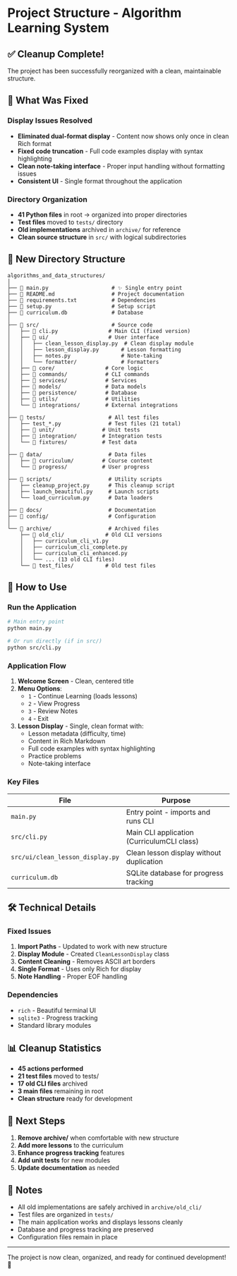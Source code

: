 # Project Structure - Algorithm Learning System

## ✅ Cleanup Complete!

The project has been successfully reorganized with a clean, maintainable structure.

## 🎯 What Was Fixed

### Display Issues Resolved
- **Eliminated dual-format display** - Content now shows only once in clean Rich format
- **Fixed code truncation** - Full code examples display with syntax highlighting
- **Clean note-taking interface** - Proper input handling without formatting issues
- **Consistent UI** - Single format throughout the application

### Directory Organization
- **41 Python files** in root → organized into proper directories
- **Test files** moved to `tests/` directory
- **Old implementations** archived in `archive/` for reference
- **Clean source structure** in `src/` with logical subdirectories

## 📁 New Directory Structure

```
algorithms_and_data_structures/
│
├── 📄 main.py                    # ✨ Single entry point
├── 📄 README.md                  # Project documentation  
├── 📄 requirements.txt           # Dependencies
├── 📄 setup.py                   # Setup script
├── 📄 curriculum.db              # Database
│
├── 📁 src/                       # Source code
│   ├── 📄 cli.py                # Main CLI (fixed version)
│   ├── 📁 ui/                   # User interface
│   │   ├── clean_lesson_display.py  # Clean display module
│   │   ├── lesson_display.py       # Lesson formatting
│   │   ├── notes.py                # Note-taking
│   │   └── formatter/              # Formatters
│   ├── 📁 core/                # Core logic
│   ├── 📁 commands/            # CLI commands
│   ├── 📁 services/            # Services
│   ├── 📁 models/              # Data models
│   ├── 📁 persistence/         # Database
│   ├── 📁 utils/               # Utilities
│   └── 📁 integrations/        # External integrations
│
├── 📁 tests/                    # All test files
│   ├── test_*.py               # Test files (21 total)
│   ├── 📁 unit/               # Unit tests
│   ├── 📁 integration/        # Integration tests
│   └── 📁 fixtures/           # Test data
│
├── 📁 data/                     # Data files
│   ├── 📁 curriculum/         # Course content
│   └── 📁 progress/           # User progress
│
├── 📁 scripts/                  # Utility scripts
│   ├── cleanup_project.py      # This cleanup script
│   ├── launch_beautiful.py     # Launch scripts
│   └── load_curriculum.py      # Data loaders
│
├── 📁 docs/                     # Documentation
├── 📁 config/                   # Configuration
│
└── 📁 archive/                  # Archived files
    ├── 📁 old_cli/             # Old CLI versions
    │   ├── curriculum_cli_v1.py
    │   ├── curriculum_cli_complete.py
    │   ├── curriculum_cli_enhanced.py
    │   └── ... (13 old CLI files)
    └── 📁 test_files/          # Old test files

```

## 🚀 How to Use

### Run the Application
```bash
# Main entry point
python main.py

# Or run directly (if in src/)
python src/cli.py
```

### Application Flow
1. **Welcome Screen** - Clean, centered title
2. **Menu Options**:
   - `1` - Continue Learning (loads lessons)
   - `2` - View Progress
   - `3` - Review Notes
   - `4` - Exit
3. **Lesson Display** - Single, clean format with:
   - Lesson metadata (difficulty, time)
   - Content in Rich Markdown
   - Full code examples with syntax highlighting
   - Practice problems
   - Note-taking interface

### Key Files

| File | Purpose |
|------|---------|
| `main.py` | Entry point - imports and runs CLI |
| `src/cli.py` | Main CLI application (CurriculumCLI class) |
| `src/ui/clean_lesson_display.py` | Clean lesson display without duplication |
| `curriculum.db` | SQLite database for progress tracking |

## 🛠️ Technical Details

### Fixed Issues
1. **Import Paths** - Updated to work with new structure
2. **Display Module** - Created `CleanLessonDisplay` class
3. **Content Cleaning** - Removes ASCII art borders
4. **Single Format** - Uses only Rich for display
5. **Note Handling** - Proper EOF handling

### Dependencies
- `rich` - Beautiful terminal UI
- `sqlite3` - Progress tracking
- Standard library modules

## 📊 Cleanup Statistics

- **45 actions performed**
- **21 test files** moved to tests/
- **17 old CLI files** archived
- **3 main files** remaining in root
- **Clean structure** ready for development

## 🔧 Next Steps

1. **Remove archive/** when comfortable with new structure
2. **Add more lessons** to the curriculum
3. **Enhance progress tracking** features
4. **Add unit tests** for new modules
5. **Update documentation** as needed

## 📝 Notes

- All old implementations are safely archived in `archive/old_cli/`
- Test files are organized in `tests/`
- The main application works and displays lessons cleanly
- Database and progress tracking are preserved
- Configuration files remain in place

---

The project is now clean, organized, and ready for continued development! 🎉
